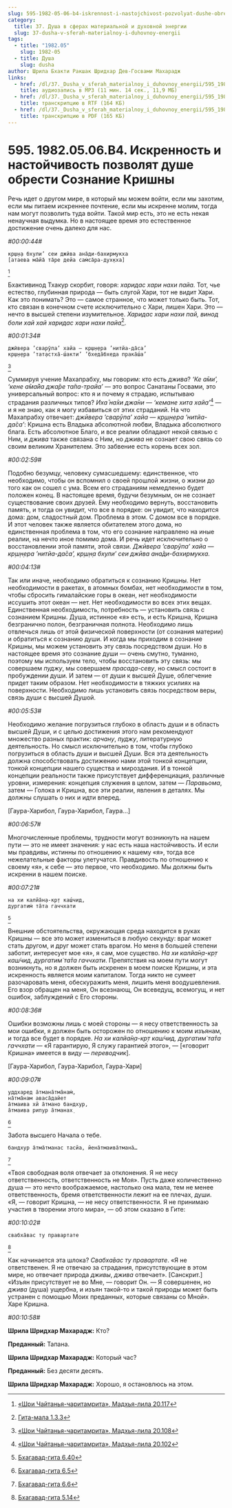 ```yaml
---
slug: 595-1982-05-06-b4-iskrennost-i-nastojchivost-pozvolyat-dushe-obresti-soznanie-krishny
category:
  title: 37. Душа в сферах материальной и духовной энергии
  slug: 37-dusha-v-sferah-materialnoy-i-duhovnoy-energii
tags:
  - title: "1982.05"
    slug: 1982-05
  - title: Душа
    slug: dusha
author: Шрила Бхакти Ракшак Шридхар Дев-Госвами Махарадж
links:
  - href: /dl/37._Dusha_v_sferah_materialnoy_i_duhovnoy_energii/595_1982.05.06.B4_SridharMj_Iskrennost_i_nastojchivost_pozvoljat_dushe_obresti_Soznanie_Krishny.mp3
    title: аудиозапись в MP3 (11 мин. 14 сек., 11,9 МБ)
  - href: /dl/37._Dusha_v_sferah_materialnoy_i_duhovnoy_energii/595_1982.05.06.B4_SridharMj_Iskrennost_i_nastojchivost_pozvoljat_dushe_obresti_Soznanie_Krishny.rtf
    title: транскрипцию в RTF (164 КБ)
  - href: /dl/37._Dusha_v_sferah_materialnoy_i_duhovnoy_energii/595_1982.05.06.B4_SridharMj_Iskrennost_i_nastojchivost_pozvoljat_dushe_obresti_Soznanie_Krishny.pdf
    title: транскрипцию в PDF (165 КБ)
---
```


# 595. 1982.05.06.B4. Искренность и настойчивость позволят душе обрести Сознание Кришны

Речь идет о другом мире, в который мы можем войти, если мы захотим, если мы питаем искреннее почтение, если мы искренне молим, тогда нам могут позволить туда войти. Такой мир есть, это не есть некая ненаучная выдумка. Но в настоящее время это естественное достижение очень далеко для нас.

*#00:00:44#*

    кр̣ш̣н̣а бхули’ сеи джӣва ана̄ди-бахирмукха
    [атаева ма̄йа̄ та̄ре дейа сам̇са̄ра-дух̣кха]
[^_ftn1]

Бхактивинод Тхакур скорбит, говоря: *харидас хари нахи пайа.* Тот, чье естество, глубинная природа — быть слугой Хари, тот не видит Хари. Как это понимать? Это — самое странное, что может только быть. Тот, кто связан в конечном счете исключительно с Хари, лишен Хари. Это — нечто в высшей степени изумительное. *Харидас хари нахи пай, винод боли хай хай харидас хари нахи пайа*[^_ftn2].

*#00:01:34#*

    джӣвера ’сварӯпа’ хайа — кр̣ш̣н̣ера ’нитйа-да̄са’
    кр̣ш̣н̣ера ’тат̣астха̄-ш́акти’ ’бхеда̄бхеда прака̄ш́а’
[^_ftn3]

Суммируя учение Махапрабху, мы говорим: кто есть *джива*? *‘Ке а̄ми’, ‘кене а̄ма̄йа джа̄ре та̄па-трайа’* — это вопрос Санатаны Госвами, это универсальный вопрос: кто я и почему я страдаю, испытываю страдания различных типов? *Иха̄ на̄хи джа̄ни — ‘кемане хита хайа’*[^_ftn4] — и я не знаю, как я могу избавиться от этих страданий. На что Махапрабху отвечает: *джӣвера ’сварӯпа’ хайа — кр̣ш̣н̣ера ’нитйа-да̄са’*: Кришна есть Владыка абсолютной любви, Владыка абсолютного блага. Есть абсолютное Благо, и все реалии обладают некой связью с Ним, и *джива* также связана с Ним, но *джива* не сознает свою связь со своим великим Хранителем. Это забвение есть корень всех зол.

*#00:02:59#*

Подобно безумцу, человеку сумасшедшему: единственное, что необходимо, чтобы он вспомнил о своей прошлой жизни, о жизни до того как он сошел с ума. Всем его страданиям немедленно будет положен конец. В настоящее время, будучи безумным, он не сознает существование своих друзей. Ему необходимо вернуть, восстановить память, и тогда он увидит, что все в порядке: он увидит, что находится дома: дом, сладостный дом. Проблема в этом. С домом все в порядке. И этот человек также является обитателем этого дома, но единственная проблема в том, что его сознание направлено на иные реалии, на нечто иное помимо дома. И речь идет исключительно о восстановлении этой памяти, этой связи. *Джӣвера ’сварӯпа’ хайа — кр̣ш̣н̣ера ’нитйа-да̄са’, кр̣ш̣н̣а бхули’ сеи джӣва ана̄ди-бахирмукха.*

*#00:04:13#*

Так или иначе, необходимо обратиться к сознанию Кришны. Нет необходимости в ракетах, в атомных бомбах, нет необходимости в том, чтобы сбросить гималайские горы в океан, нет необходимости иссушить этот океан — нет. Нет необходимости во всех этих вещах. Единственная необходимость, потребность — установить связь с сознанием Кришны. Душа, истинное «я» есть, и есть Кришна, Кришна безгранично полон, безграничная полнота. Необходимо лишь отвлечься лишь от этой физической поверхности (от сознания материи) и обратиться к сознанию души. И когда мы приходим в сознание Кришны, мы можем установить эту связь посредством души. Но в настоящее время это сознание души — очень смутно, туманно, поэтому мы используем тело, чтобы восстановить эту связь: мы совершаем *пуджу*, мы совершаем *прасада-севу*, но смысл состоит в пробуждении души. И затем — от души к высшей Душе, облегчение придет таким образом. Нет необходимости в тяжких усилиях на поверхности. Необходимо лишь установить связь посредством веры, связь души с высшей Душой.

*#00:05:53#*

Необходимо желание погрузиться глубоко в область души и в область высшей Души, и с целью достижения этого нам рекомендуют множество разных практик: *арчану*, *пуджу*, литературную деятельность. Но смысл исключительно в том, чтобы глубоко погрузиться в область души и высшей Души. Вся эта деятельность должна способствовать достижению нами этой тонкой концепции, тонкой концепции нашего существа и мироздания. И в тонкой концепции реальности также присутствует дифференциация, различные уровни, измерения: концепция служения в целом, затем — *Паравьома*, затем — Голока и Кришна, все эти реалии, явления в деталях. Мы должны слушать о них и идти вперед.

[Гаура-Харибол, Гаура-Харибол, Гаура…]

*#00:06:57#*

Многочисленные проблемы, трудности могут возникнуть на нашем пути — это не имеет значения: у нас есть наша настойчивость. И если мы правдивы, истинны по отношению к нашему «я», тогда все нежелательные факторы улетучатся. Правдивость по отношению к своему «я», к себе — это первое, что необходимо. Мы должны быть искренни в нашем поиске.

*#00:07:21#*

    на хи калйа̄н̣а-кр̣т каш́чид,
    дургатим̇ та̄та гаччхати
[^_ftn5]

Внешние обстоятельства, окружающая среда находится в руках Кришны — все это может измениться в любую секунду: враг может стать другом, и друг может стать врагом. Но меня в большей степени заботит, интересует мое «я», я сам, мое существо. *На хи калйа̄н̣а-кр̣т каш́чид, дургатим̇ та̄та гаччхати*. Препятствия на моем пути могут возникнуть, но я должен быть искренен в моем поиске Кришны, и эта искренность является моим капиталом. Тогда никто не сумеет разочаровать меня, обескуражить меня, лишить меня воодушевления. Его взор обращен на меня, Он всезнающ, Он всеведущ, всемогущ, и нет ошибок, заблуждений с Его стороны.

*#00:08:36#*

Ошибки возможны лишь с моей стороны — я несу ответственность за мои ошибки, я должен быть осторожен по отношению к моим изъянам, и тогда все будет в порядке. *На хи калйа̄н̣а-кр̣т каш́чид, дургатим̇ та̄та гаччхати* — «Я гарантирую, Я служу гарантией этого», — [«говорит Кришна» имеется в виду — *переводчик*].

[Гаура-Харибол, Гаура-Харибол, Гаура-Хари]

*#00:09:07#*

    уддхаред а̄тмана̄тма̄нам̇,
    на̄тма̄нам аваса̄дайет
    а̄тмаива хй а̄тмано бандхур,
    а̄тмаива рипур а̄тманах̣
[^_ftn6]

Забота высшего Начала о тебе.

    бандхур а̄тма̄тманас тасйа, йена̄тмаива̄тмана̄…
[^_ftn7]

«Твоя свободная воля отвечает за отклонения. Я не несу ответственность, ответственность не Моя». Пусть даже количественно душа — это нечто воображаемое, настолько она мала, тем не менее ответственность, бремя ответственности лежит на ее плечах, души. «Я, — говорит Кришна, — не несу ответственности. Я не принимаю участия в творении этого мира», — об этом сказано в Гите:

*#00:10:02#*

    свабха̄вас ту правартате
[^_ftn8]

Как начинается эта шлока? *Свабха̄вас ту правартате*. «Я не ответственен. Я не отвечаю за страдания, присутствующие в этом мире, но отвечает природа *дживы*, *джива* отвечает». [Санскрит.] «Изъян присутствует не во Мне, — говорит Он. — Я совершенен, но *джива* (душа) ущербна, и изъян такой-то и такой природы может быть устранен с помощью Моих преданных, которые связаны со Мной». Харе Кришна.

*#00:10:58#*

**Шрила Шридхар Махарадж:** Кто?

**Преданный:** Тапана.

**Шрила Шридхар Махарадж:** Который час?

**Преданный:** Без десяти десять.

**Шрила Шридхар Махарадж:** Хорошо, я остановлюсь на этом.



[^_ftn1]: [«Шри Чайтанья-чаритамрита», Мадхья-лила 20.117](../notes/shri-chajtanya-charitamrita-madhya-lila/shri-chajtanya-charitamrita-madhya-lila-20-117.md)

[^_ftn2]: [Гита-мала 1.3.3](../notes/gita-mala/gita-mala-1-3-3.md)

[^_ftn3]: [«Шри Чайтанья-чаритамрита», Мадхья-лила 20.108](../notes/shri-chajtanya-charitamrita-madhya-lila/shri-chajtanya-charitamrita-madhya-lila-20-108.md)

[^_ftn4]: [«Шри Чайтанья-чаритамрита», Мадхья-лила 20.102](../notes/shri-chajtanya-charitamrita-madhya-lila/shri-chajtanya-charitamrita-madhya-lila-20-102.md)

[^_ftn5]: [Бхагавад-гита 6.40](../notes/bhagavad-gita/bhagavad-gita-6-40.md)

[^_ftn6]: [Бхагавад-гита 6.5](../notes/bhagavad-gita/bhagavad-gita-6-5.md)

[^_ftn7]: [Бхагавад-гита 6.6](../notes/bhagavad-gita/bhagavad-gita-6-6.md)

[^_ftn8]: [Бхагавад-гита 5.14](../notes/bhagavad-gita/bhagavad-gita-5-14.md)
